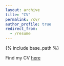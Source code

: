 ```yaml
---
layout: archive
title: "CV"
permalink: /cv/
author_profile: true
redirect_from:
  - /resume
---
```


{% include base_path %}

Find my CV [here](http:victoriachui.github.io/files/VCHUI_CV.pdf)
